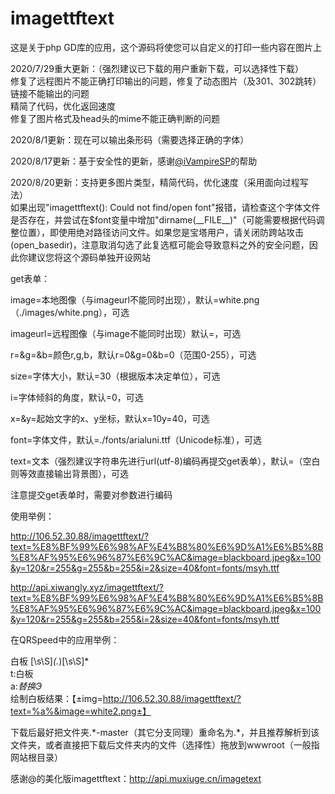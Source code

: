 # imagettftext

这是关于php GD库的应用，这个源码将使您可以自定义的打印一些内容在图片上

2020/7/29重大更新：（强烈建议已下载的用户重新下载，可以选择性下载）<br>
修复了远程图片不能正确打印输出的问题，修复了动态图片（及301、302跳转）链接不能输出的问题<br>
精简了代码，优化返回速度<br>
修复了图片格式及head头的mime不能正确判断的问题

2020/8/1更新：现在可以输出条形码（需要选择正确的字体）

2020/8/17更新：基于安全性的更新，感谢<a href="https://github.com/iVampireSP">@iVampireSP</a>的帮助

2020/8/20更新：支持更多图片类型，精简代码，优化速度（采用面向过程写法）
<br>如果出现"imagettftext(): Could not find/open font"报错，请检查这个字体文件是否存在，并尝试在$font变量中增加"dirname(\_\_FILE\_\_)"（可能需要根据代码调整位置），即使用绝对路径访问文件。如果您是宝塔用户，请关闭防跨站攻击(open_basedir)，注意取消勾选了此复选框可能会导致意料之外的安全问题，因此你建议您将这个源码单独开设网站
<!--为了能正常显示markdown，我这里使用了转义-->

get表单：

image=本地图像（与imageurl不能同时出现），默认=white.png（./images/white.png），可选

imageurl=远程图像（与image不能同时出现）默认=，可选

r=&g=&b=颜色r,g,b，默认r=0&g=0&b=0（范围0-255），可选

size=字体大小，默认=30（根据版本决定单位），可选

i=字体倾斜的角度，默认=0，可选

x=&y=起始文字的x、y坐标，默认x=10y=40，可选

font=字体文件，默认=./fonts/arialuni.ttf（Unicode标准），可选

text=文本（强烈建议字符串先进行url(utf-8)编码再提交get表单），默认=（空白则等效直接输出背景图），可选

注意提交get表单时，需要对参数进行编码

使用举例：

http://106.52.30.88/imagettftext/?text=%E8%BF%99%E6%98%AF%E4%B8%80%E6%9D%A1%E6%B5%8B%E8%AF%95%E6%96%87%E6%9C%AC&image=blackboard.jpeg&x=100&y=120&r=255&g=255&b=255&i=2&size=40&font=fonts/msyh.ttf

http://api.xiwangly.xyz/imagettftext/?text=%E8%BF%99%E6%98%AF%E4%B8%80%E6%9D%A1%E6%B5%8B%E8%AF%95%E6%96%87%E6%9C%AC&image=blackboard.jpeg&x=100&y=120&r=255&g=255&b=255&i=2&size=40&font=fonts/msyh.ttf

在QRSpeed中的应用举例：

白板 [\s\S]*(.*)[\s\S]*<br>
t:白板 <br>
a:$替换 Э %参数-1%Э%t%Э$<br>
绘制白板结果：【±img=http://106.52.30.88/imagettftext/?text=%a%&image=white2.png±】

下载后最好把文件夹.\*-master（其它分支同理）重命名为.\*，并且推荐解析到该文件夹，或者直接把下载后文件夹内的文件（选择性）拖放到wwwroot（一般指网站根目录）

感谢@的美化版imagettftext：http://api.muxiuge.cn/imagetext
